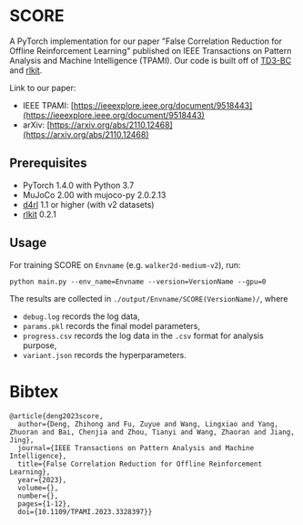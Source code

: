 # SCORE

A PyTorch implementation for our paper "False Correlation Reduction for Offline Reinforcement Learning" published on IEEE Transactions on Pattern Analysis and Machine Intelligence (TPAMI). Our code is built off of [TD3-BC](https://github.com/sfujim/TD3_BC) and [rlkit](https://github.com/rail-berkeley/rlkit).

Link to our paper:
- IEEE TPAMI: [https://ieeexplore.ieee.org/document/9518443](https://ieeexplore.ieee.org/document/9518443)
- arXiv: [https://arxiv.org/abs/2110.12468](https://arxiv.org/abs/2110.12468)

## Prerequisites

- PyTorch 1.4.0 with Python 3.7 
- MuJoCo 2.00 with mujoco-py 2.0.2.13
- [d4rl](https://github.com/rail-berkeley/d4rl) 1.1 or higher (with v2 datasets)
- [rlkit](https://github.com/rail-berkeley/rlkit) 0.2.1

## Usage

For training SCORE on `Envname` (e.g. `walker2d-medium-v2`), run:

```
python main.py --env_name=Envname --version=VersionName --gpu=0 
```

The results are collected in `./output/Envname/SCORE(VersionName)/`, where

- `debug.log` records the log data,
- `params.pkl` records the final model parameters,
- `progress.csv` records the log data in the `.csv` format for analysis purpose,
- `variant.json` records the hyperparameters.

# Bibtex

```
@article{deng2023score,
  author={Deng, Zhihong and Fu, Zuyue and Wang, Lingxiao and Yang, Zhuoran and Bai, Chenjia and Zhou, Tianyi and Wang, Zhaoran and Jiang, Jing},
  journal={IEEE Transactions on Pattern Analysis and Machine Intelligence}, 
  title={False Correlation Reduction for Offline Reinforcement Learning}, 
  year={2023},
  volume={},
  number={},
  pages={1-12},
  doi={10.1109/TPAMI.2023.3328397}}
```
